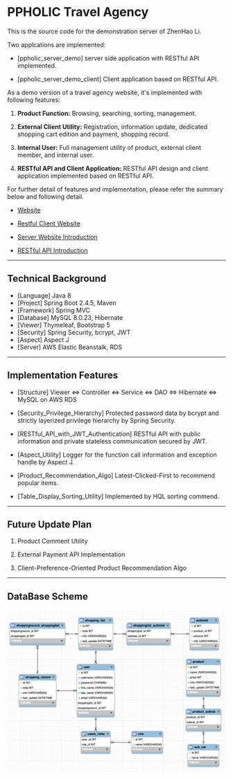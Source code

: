 # PPHOLIC Travel Agency #

This is the source code for the demonstration server of ZhenHao Li.

Two applcations are implemented:

* [ppholic_server_demo] server side application with RESTful API implemented.

* [ppholic_server_demo_client] Client application based on RESTful API.


As a demo version of a travel agency website, it's implemented with following features:

1. **Product Function:** Browsing, searching, sorting, management.

2. **External Client Utility:** Registration, information update, dedicated shopping cart edition and payment, shopping record. 

3. **Internal User:** Full management utility of product, external client member, and internal user.

4. **RESTful API and Client Application:** RESTful API design and client application implemented based on RESTful API.


For further detail of features and implementation, please refer the summary below and following detail.

* [Website](http://travel.ppholic.tw)

* [Restful Client Website ](http://restful.travel.ppholic.tw/)

* [Server Website Introduction](http://travel.ppholic.tw/website-introdcution)

* [RESTful API Introduction](http://travel.ppholic.tw/rest-api-introdcution)

---

## Technical Background

* [Language]    Java 8
* [Project]     Spring Boot 2.4.5, Maven
* [Framework]   Spring MVC
* [Database]    MySQL 8.0.23, Hibernate
* [Viewer]      Thymeleaf, Bootstrap 5
* [Security]    Spring Security, bcrypt, JWT
* [Aspect]      Aspect J
* [Server]      AWS Elastic Beanstalk, RDS

---

## Implementation Features

* [Structure] Viewer <=> Controller <=> Service <=> DAO <=> Hibernate <=> MySQL on AWS RDS

* [Security_Privilege_Hierarchy] Protected password data by bcrypt and strictly layerized privilege hierarchy by Spring Security.

* [RESTful_API_with_JWT_Authentication] RESTful API with public information and private stateless communication secured by JWT.

* [Aspect_Utility] Logger for the function call information and exception handle by Aspect J.

* [Product_Recommendation_Algo] Latest-Clicked-First to recommend popular items.

* [Table_Display_Sorting_Utility] Implemented by HQL sorting commend.

---

## Future Update Plan

1. Product Comment Utility

2. External Payment API Implementation

3. Client-Preference-Oriented Product Recommendation Algo

---

## DataBase Scheme
![image](https://github.com/jl3000x/Public_Demo_Repository/blob/master/ppholic_server_demo/src/main/resources/static/images/SQL_Scheme.png)
